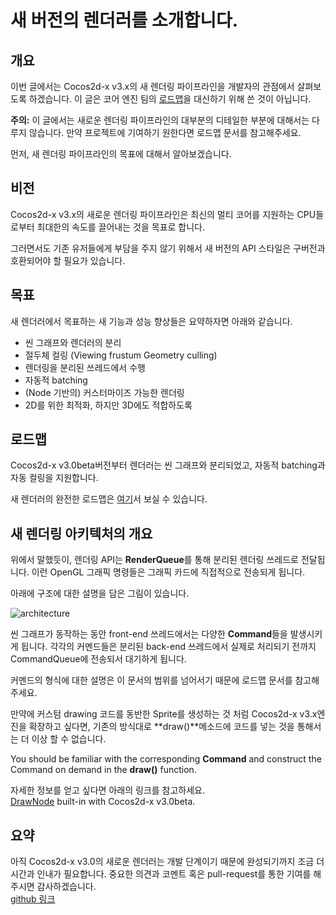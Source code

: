 # 새 버전의 렌더러를 소개합니다.

## 개요
이번 글에서는 Cocos2d-x v3.x의 새 렌더링 파이프라인을 개발자의 관점에서 살펴보도록 하겠습니다. 이 글은 코어 엔진 팀의 [로드맵](https://docs.google.com/document/d/17zjC55vbP_PYTftTZEuvqXuMb9PbYNxRFu0EGTULPK8/edit)을 대신하기 위해 쓴 것이 아닙니다.

**주의:** 이 글에서는 새로운 렌더링 파이프라인의 대부분의 디테일한 부분에 대해서는 다루지 않습니다. 만약 프로젝트에 기여하기 원한다면 로드맵 문서를 참고해주세요.

먼저, 새 렌더링 파이프라인의 목표에 대해서 알아보겠습니다.

## 비전
Cocos2d-x v3.x의 새로운 렌더링 파이프라인은 최신의 멀티 코어를 지원하는 CPU들로부터 최대한의 속도를 끌어내는 것을 목표로 합니다.

그러면서도 기존 유저들에게 부담을 주지 않기 위해서 새 버전의 API 스타일은 구버전과 호환되어야 할 필요가 있습니다.

## 목표
새 렌더러에서 목표하는 새 기능과 성능 향상들은 요약하자면 아래와 같습니다.

- 씬 그래프와 렌더러의 분리
- 절두체 컬링 (Viewing frustum Geometry culling)
- 렌더링을 분리된 쓰레드에서 수행
- 자동적 batching
- (Node 기반의) 커스터마이즈 가능한 렌더링
- 2D를 위한 최적화, 하지만 3D에도 적합하도록

## 로드맵
Cocos2d-x v3.0beta버전부터 렌더러는 씬 그래프와 분리되었고, 자동적 batching과 자동 컬링을 지원합니다.

새 렌더러의 완전한 로드맵은 [여기](https://docs.google.com/document/d/17zjC55vbP_PYTftTZEuvqXuMb9PbYNxRFu0EGTULPK8/edit#heading=h.dii2kgdfqgcp)서 보실 수 있습니다.

## 새 렌더링 아키텍처의 개요
위에서 말했듯이, 렌더링 API는 **RenderQueue**를 통해 분리된 렌더링 쓰레드로 전달됩니다. 이런 OpenGL 그래픽 명령들은 그래픽 카드에 직접적으로 전송되게 됩니다.

아래에 구조에 대한 설명을 담은 그림이 있습니다.

![architecture](./res/architexture.png)

씬 그래프가 동작하는 동안 front-end 쓰레드에서는 다양한 **Command**들을 발생시키게 됩니다. 각각의 커멘드들은 분리된 back-end 쓰레드에서 실제로 처리되기 전까지 CommandQueue에 전송되서 대기하게 됩니다.

커멘드의 형식에 대한 설명은 이 문서의 범위를 넘어서기 때문에 로드맵 문서를 참고해 주세요.

만약에 커스텀 drawing 코드를 동반한 Sprite를 생성하는 것 처럼 Cocos2d-x v3.x엔진을 확장하고 싶다면, 기존의 방식대로 **draw()**메소드에 코드를 넣는 것을 통해서는 더 이상 할 수 없습니다.

You should be familiar with the corresponding **Command** and construct the Command on demand in the **draw()** function.

자세한 정보를 얻고 싶다면 아래의 링크를 참고하세요.<br> [DrawNode](https://github.com/cocos2d/cocos2d-x/blob/develop/cocos/2d/CCDrawNode.cpp) built-in with Cocos2d-x v3.0beta.

## 요약
아직 Cocos2d-x v3.0의 새로운 렌더러는 개발 단계이기 때문에 완성되기까지 조금 더 시간과 인내가 필요합니다. 중요한 의견과 코멘트 혹은 pull-request를 통한 기여를 해주시면 감사하겠습니다.<br>
[github 링크](https://github.com/cocos2d/cocos2d-x)
